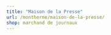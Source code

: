 ```yaml
---
title: "Maison de la Presse"
url: /montherme/maison-de-la-presse/
shop: marchand de journaux
---
```

